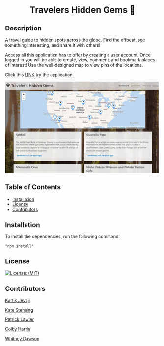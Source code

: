 <h1 align="center">Travelers Hidden Gems 👋</h1>

## Description
A travel guide to hidden spots across the globe. Find the offbeat, see something interesting, and share it with others!

Access all this application has to offer by creating a user account.  Once logged in you will be able to create, view, comment, and bookmark places of interest!  Use the well-designed map to view pins of the locations.  
  
Click this [LINK](https://sleepy-woodland-16634.herokuapp.com/) try the application.

<img width="500" alt="traveler's hidden gems landing page" src="public/assets/images/screenCap.jpg">

## Table of Contents

* [Installation](#installation)
* [License](#license)
* [Contributors](#contributors)

## Installation
To install the dependencies, run the following command:

    "npm install"

## License
[![License: (MIT)](https://img.shields.io/badge/License-MIT-yellow.svg)](https://choosealicense.com/licenses/mit/)

## Contributors
[Kartik Jevaji](https://github.com/nitrotap)

[Kate Stensing](https://github.com/kstensing)

[Patrick Lawler](https://github.com/pjlawler)

[Colby Harris](https://github.com/Harabushi)

[Whitney Dawson](https://github.com/whitneydawson123)
